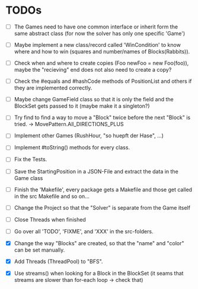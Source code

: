 # TODOs

 - [ ] The Games need to have one common interface or inherit form the same abstract class (for now the solver has only one specific 'Game')

 - [ ] Maybe implement a new class/record called 'WinCondition' to know where and how to win (squares and number/names of Blocks(Rabbits)).
 - [ ] Check when and where to create copies (Foo newFoo = new Foo(foo)), maybe the "recieving" end does not also need to create a copy?
 - [ ] Check the #equals and #hashCode methods of PositionList and others if they are implemented correctly.
 - [ ] Maybe change GameField class so that it is only the field and the BlockSet gets passed to it (maybe make it a singleton?)
 - [ ] Try find to find a way to move a "Block" twice before the next "Block" is tried. -> MovePattern.All_DIRECTIONS_PLUS
 - [ ] Implement other Games (RushHour, "so huepft der Hase", ...)
 - [ ] Implement #toString() methods for every class.
 - [ ] Fix the Tests.
 - [ ] Save the StartingPosition in a JSON-File and extract the data in the Game class
 - [ ] Finish the 'Makefile', every package gets a Makefile and those get called in the src Makefile and so on...
 - [ ] Change the Project so that the "Solver" is separate from the Game itself
 - [ ] Close Threads when finished
 - [ ] Go over all 'TODO', 'FIXME', and 'XXX' in the src-folders.
 - [X] Change the way "Blocks" are created, so that the "name" and "color" can be set manually.
 - [X] Add Threads (ThreadPool) to "BFS".
 - [X] Use streams() when looking for a Block in the BlockSet (it seams that streams are slower than for-each loop -> check that)

